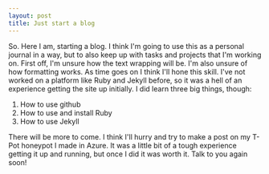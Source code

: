 ```yaml
---
layout: post
title: Just start a blog
---
```


So. Here I am, starting a blog. I think I'm going to use this as a personal journal in a way, but to also keep up with tasks and projects that I'm working on.
First off, I'm unsure how the text wrapping will be. I'm also unsure of how formatting works. As time goes on I think I'll hone this skill. I've not worked on a platform like Ruby and Jekyll before, so it was a hell of an experience getting the site up initially.
I did learn three big things, though:
1. How to use github
2. How to use and install Ruby
3. How to use Jekyll

There will be more to come. I think I'll hurry and try to make a post on my T-Pot honeypot I made in Azure. It was a little bit of a tough experience getting it up and running, but once I did it was worth it. Talk to you again soon!
